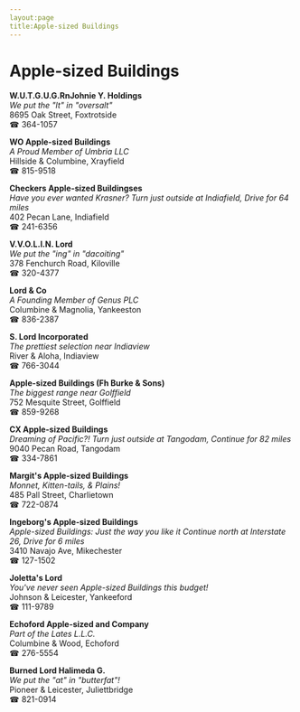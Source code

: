 ```yaml
---
layout:page
title:Apple-sized Buildings
---
```

# Apple-sized Buildings

**W.U.T.G.U.G.RnJohnie Y. Holdings**  
_We put the "lt" in "oversalt"_  
8695 Oak Street, Foxtrotside  
☎ 364-1057



**WO Apple-sized Buildings**  
_A Proud Member of Umbria LLC_  
Hillside & Columbine, Xrayfield  
☎ 815-9518



**Checkers Apple-sized Buildingses**  
_Have you ever wanted Krasner? 
Turn just outside at Indiafield, Drive for 64 miles_  
402 Pecan Lane, Indiafield  
☎ 241-6356



**V.V.O.L.I.N. Lord**  
_We put the "ing" in "dacoiting"_  
378 Fenchurch Road, Kiloville  
☎ 320-4377



**Lord & Co**  
_A Founding Member of Genus PLC_  
Columbine & Magnolia, Yankeeston  
☎ 836-2387



**S. Lord Incorporated**  
_The prettiest selection near Indiaview_  
River & Aloha, Indiaview  
☎ 766-3044



**Apple-sized Buildings (Fh Burke & Sons)**  
_The biggest range near Golffield_  
752 Mesquite Street, Golffield  
☎ 859-9268



**CX Apple-sized Buildings**  
_Dreaming of Pacific?! 
Turn just outside at Tangodam, Continue for 82 miles_  
9040 Pecan Road, Tangodam  
☎ 334-7861



**Margit's Apple-sized Buildings**  
_Monnet, Kitten-tails, & Plains!_  
485 Pall Street, Charlietown  
☎ 722-0874



**Ingeborg's Apple-sized Buildings**  
_Apple-sized Buildings: Just the way you like it 
Continue north at Interstate 26, Drive for 6 miles_  
3410 Navajo Ave, Mikechester  
☎ 127-1502



**Joletta's Lord**  
_You've never seen Apple-sized Buildings this budget!_  
Johnson & Leicester, Yankeeford  
☎ 111-9789



**Echoford Apple-sized and Company**  
_Part of the Lates L.L.C._  
Columbine & Wood, Echoford  
☎ 276-5554



**Burned Lord Halimeda G.**  
_We put the "at" in "butterfat"!_  
Pioneer & Leicester, Juliettbridge  
☎ 821-0914



